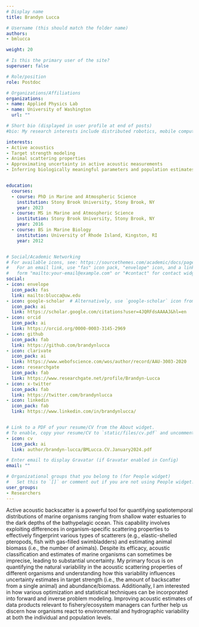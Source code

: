 ```yaml
---
# Display name
title: Brandyn Lucca

# Username (this should match the folder name)
authors:
- bmlucca

weight: 20

# Is this the primary user of the site?
superuser: false

# Role/position
role: Postdoc

# Organizations/Affiliations
organizations:
- name: Applied Physics Lab
- name: University of Washington
  url: ""

# Short bio (displayed in user profile at end of posts)
#bio: My research interests include distributed robotics, mobile computing and programmable matter.

interests:
- Active acoustics
- Target strength modeling
- Animal scattering properties
- Approximating uncertainty in active acoustic measurements
- Inferring biologically meaningful parameters and population estimates from acoustic surveys


education:
  courses:
  - course: PhD in Marine and Atmospheric Science
    institution: Stony Brook University, Stony Brook, NY
    year: 2023
  - course: MS in Marine and Atmospheric Science
    institution: Stony Brook University, Stony Brook, NY
    year: 2016
  - course: BS in Marine Biology
    institution: University of Rhode Island, Kingston, RI
    year: 2012


# Social/Academic Networking
# For available icons, see: https://sourcethemes.com/academic/docs/page-builder/#icons
#   For an email link, use "fas" icon pack, "envelope" icon, and a link in the
#   form "mailto:your-email@example.com" or "#contact" for contact widget.
social:
- icon: envelope
  icon_pack: fas
  link: mailto:blucca@uw.edu
- icon: google-scholar  # Alternatively, use `google-scholar` icon from `ai` icon pack
  icon_pack: ai
  link: https://scholar.google.com/citations?user=4JQRFdsAAAAJ&hl=en
- icon: orcid
  icon_pack: ai
  link: https://orcid.org/0000-0003-3145-2969
- icon: github
  icon_pack: fab
  link: https://github.com/brandynlucca
- icon: clarivate
  icon_pack: ai
  link: https://www.webofscience.com/wos/author/record/AAU-3003-2020
- icon: researchgate
  icon_pack: fab
  link: https://www.researchgate.net/profile/Brandyn-Lucca
- icon: x-twitter
  icon_pack: fab
  link: https://twitter.com/brandynlucca
- icon: linkedin
  icon_pack: fab
  link: https://www.linkedin.com/in/brandynlucca/


# Link to a PDF of your resume/CV from the About widget.
# To enable, copy your resume/CV to `static/files/cv.pdf` and uncomment the lines below.
- icon: cv
  icon_pack: ai
  link: author/brandyn-lucca/BMLucca.CV.January2024.pdf

# Enter email to display Gravatar (if Gravatar enabled in Config)
email: ""

# Organizational groups that you belong to (for People widget)
#   Set this to `[]` or comment out if you are not using People widget.
user_groups:
- Researchers
---
```

Active acoustic backscatter is a powerful tool for quantifying spatiotemporal distributions of marine organisms ranging from shallow water estuaries to the dark depths of the bathypelagic ocean. This capability involves exploiting differences in organism-specific scattering properties to effectively fingerprint various types of scatterers (e.g., elastic-shelled pteropods, fish with gas-filled swimbladders) and estimating animal biomass (i.e., the number of animals). Despite its efficacy, acoustic classification and estimates of marine organisms can sometimes be imprecise, leading to substantial uncertainty. My primary focus is on quantifying the natural variability in the acoustic scattering properties of different organisms and understanding how this variability influences uncertainty estimates in target strength (i.e., the amount of backscatter from a single animal) and abundance/biomass. Additionally, I am interested in how various optimization and statistical techniques can be incorporated into forward and inverse problem modeling. Improving acoustic estimates of data products relevant to fishery/ecosystem managers can further help us discern how organisms react to environmental and hydrographic variability at both the individual and population levels.
